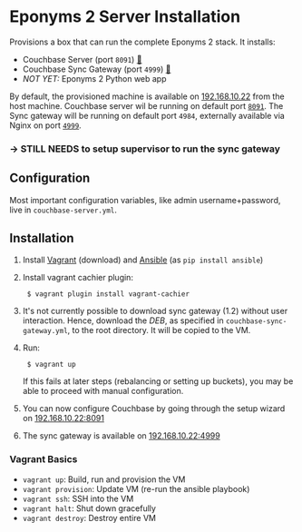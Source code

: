 Eponyms 2 Server Installation
=============================

Provisions a box that can run the complete Eponyms 2 stack.
It installs:

- Couchbase Server (port `8091`) [🔹][couchbase-server]
- Couchbase Sync Gateway (port `4999`) [🔹][sync-gateway]
- _NOT YET:_ Eponyms 2 Python web app

By default, the provisioned machine is available on [192.168.10.22](http://192.168.10.22) from the host machine.
Couchbase server wil be running on default port [`8091`](http://192.168.10.22:8091).
The Sync gateway will be running on default port `4984`, externally available via Nginx on port [`4999`](http://192.168.10.22:4999).

### -> STILL NEEDS to setup supervisor to run the sync gateway


Configuration
-------------

Most important configuration variables, like admin username+password, live in `couchbase-server.yml`.


Installation
------------

1. Install [Vagrant][] (download) and [Ansible][] (as `pip install ansible`)
2. Install vagrant cachier plugin:
        
        $ vagrant plugin install vagrant-cachier

3. It's not currently possible to download sync gateway (1.2) without user
    interaction. Hence, download the _DEB_, as specified in `couchbase-sync-gateway.yml`, to the root directory. It will be copied to the VM.
4. Run:

        $ vagrant up
    
    If this fails at later steps (rebalancing or setting up buckets), you may be able to proceed with manual configuration.

5. You can now configure Couchbase by going through the setup wizard on [192.168.10.22:8091](http://192.168.10.22:8091)
6. The sync gateway is available on [192.168.10.22:4999](http://192.168.10.22:4999)


### Vagrant Basics

- `vagrant up`: Build, run and provision the VM
- `vagrant provision`: Update VM (re-run the ansible playbook)
- `vagrant ssh`: SSH into the VM
- `vagrant halt`: Shut down gracefully
- `vagrant destroy`: Destroy entire VM


[sync-gateway]: http://developer.couchbase.com/mobile/develop/guides/sync-gateway/
[couchbase-server]: http://www.couchbase.com/nosql-databases/couchbase-server
[vagrant]: https://www.vagrantup.com/downloads.html
[ansible]: http://docs.ansible.com
